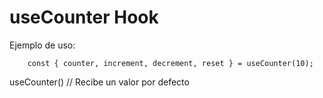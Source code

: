 # useCounter Hook

Ejemplo de uso:

```
    const { counter, increment, decrement, reset } = useCounter(10);
```

useCounter() // Recibe un valor por defecto
